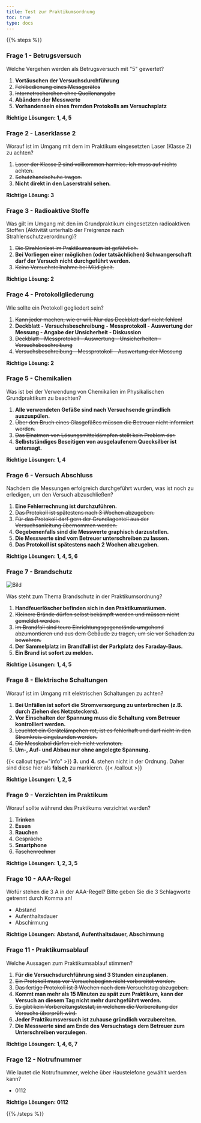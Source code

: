 ```yaml
---
title: Test zur Praktikumsordnung
toc: true
type: docs
---
```


{{% steps %}}

### Frage 1 - Betrugsversuch

Welche Vergehen werden als Betrugsversuch mit "5" gewertet?

1. **Vortäuschen der Versuchsdurchführung**
2. ~~Fehlbedienung eines Messgerätes~~
3. ~~Internetrecherchen ohne Quellenangabe~~
4. **Abändern der Messwerte**
5. **Vorhandensein eines fremden Protokolls am Versuchsplatz**

**Richtige Lösungen: 1, 4, 5**

### Frage 2 - Laserklasse 2

Worauf ist im Umgang mit dem im Praktikum eingesetzten Laser (Klasse 2) zu achten?

1. ~~Laser der Klasse 2 sind vollkommen harmlos. Ich muss auf nichts achten.~~
2. ~~Schutzhandschuhe tragen.~~
3. **Nicht direkt in den Laserstrahl sehen.**

**Richtige Lösung: 3**

### Frage 3 - Radioaktive Stoffe

Was gilt im Umgang mit den im Grundpraktikum eingesetzten radioaktiven Stoffen (Aktivität unterhalb der Freigrenze nach Strahlenschutzverordnung)?

1. ~~Die Strahlenlast im Praktikumsraum ist gefährlich.~~
2. **Bei Vorliegen einer möglichen (oder tatsächlichen) Schwangerschaft darf der Versuch nicht durchgeführt werden.**
3. ~~Keine Versuchsteilnahme bei Müdigkeit.~~

**Richtige Lösung: 2**

### Frage 4 - Protokollgliederung

Wie sollte ein Protokoll gegliedert sein?

1. ~~Kann jeder machen, wie er will. Nur das Deckblatt darf nicht fehlen!~~
2. **Deckblatt - Versuchsbeschreibung - Messprotokoll - Auswertung der Messung - Angabe der Unsicherheit - Diskussion**
3. ~~Deckblatt - Messprotokoll - Auswertung - Unsicherheiten - Versuchsbeschreibung~~
4. ~~Versuchsbeschreibung - Messprotokoll - Auswertung der Messung~~

**Richtige Lösung: 2**

### Frage 5 - Chemikalien

Was ist bei der Verwendung von Chemikalien im Physikalischen Grundpraktikum zu beachten?

1. **Alle verwendeten Gefäße sind nach Versuchsende gründlich auszuspülen.**
2. ~~Über den Bruch eines Glasgefäßes müssen die Betreuer nicht informiert werden.~~
3. ~~Das Einatmen von Lösungsmitteldämpfen stellt kein Problem dar.~~
4. **Selbstständiges Beseitigen von ausgelaufenem Quecksilber ist untersagt.**

**Richtige Lösungen: 1, 4**

### Frage 6 - Versuch Abschluss

Nachdem die Messungen erfolgreich durchgeführt wurden, was ist noch zu erledigen, um den Versuch abzuschließen?

1. **Eine Fehlerrechnung ist durchzuführen.**
2. ~~Das Protokoll ist spätestens nach 3 Wochen abzugeben.~~
3. ~~Für das Protokoll darf gern der Grundlagenteil aus der Versuchsanleitung übernommen werden.~~
4. **Gegebenenfalls sind die Messwerte graphisch darzustellen.**
5. **Die Messwerte sind vom Betreuer unterschreiben zu lassen.**
6. **Das Protokoll ist spätestens nach 2 Wochen abzugeben.**

**Richtige Lösungen: 1, 4, 5, 6**

### Frage 7 - Brandschutz

![Bild](/physik_praktikum_1/7.png)

Was steht zum Thema Brandschutz in der Praktikumsordnung?

1. **Handfeuerlöscher befinden sich in den Praktikumsräumen.**
2. ~~Kleinere Brände dürfen selbst bekämpft werden und müssen nicht gemeldet werden.~~
3. ~~Im Brandfall sind teure Einrichtungsgegenstände umgehend abzumontieren und aus dem Gebäude zu tragen, um sie vor Schaden zu bewahren.~~
4. **Der Sammelplatz im Brandfall ist der Parkplatz des Faraday-Baus.**
5. **Ein Brand ist sofort zu melden.**

**Richtige Lösungen: 1, 4, 5**

### Frage 8 - Elektrische Schaltungen

Worauf ist im Umgang mit elektrischen Schaltungen zu achten?

1. **Bei Unfällen ist sofort die Stromversorgung zu unterbrechen (z.B. durch Ziehen des Netzsteckers).**
2. **Vor Einschalten der Spannung muss die Schaltung vom Betreuer kontrolliert werden.**
3. ~~Leuchtet ein Gerätelämpchen rot, ist es fehlerhaft und darf nicht in den Stromkreis eingebunden werden.~~
4. ~~Die Messkabel dürfen sich nicht verknoten.~~
5. **Um-, Auf- und Abbau nur ohne angelegte Spannung.**

{{< callout type="info" >}}
**3.** und **4.** stehen nicht in der Ordnung. Daher sind diese hier als **falsch** zu markieren.
{{< /callout >}}

**Richtige Lösungen: 1, 2, 5**

### Frage 9 - Verzichten im Praktikum

Worauf sollte während des Praktikums verzichtet werden?

1. **Trinken**
2. **Essen**
3. **Rauchen**
4. ~~Gespräche~~
5. **Smartphone**
6. ~~Taschenrechner~~

**Richtige Lösungen: 1, 2, 3, 5**

### Frage 10 - AAA-Regel

Wofür stehen die 3 A in der AAA-Regel? Bitte geben Sie die 3 Schlagworte getrennt durch Komma an!

- Abstand
- Aufenthaltsdauer
- Abschirmung

**Richtige Lösungen: Abstand, Aufenthaltsdauer, Abschirmung**

### Frage 11 - Praktikumsablauf

Welche Aussagen zum Praktikumsablauf stimmen?

1. **Für die Versuchsdurchführung sind 3 Stunden einzuplanen.**
2. ~~Ein Protokoll muss vor Versuchsbeginn nicht vorbereitet werden.~~
3. ~~Das fertige Protokoll ist 3 Wochen nach dem Versuchstag abzugeben.~~
4. **Kommt man mehr als 15 Minuten zu spät zum Praktikum, kann der Versuch an diesem Tag nicht mehr durchgeführt werden.**
5. ~~Es gibt kein Vorbereitungstestat, in welchem die Vorbereitung der Versuchs überprüft wird.~~
6. **Jeder Praktikumsversuch ist zuhause gründlich vorzubereiten.**
7. **Die Messwerte sind am Ende des Versuchstags dem Betreuer zum Unterschreiben vorzulegen.**

**Richtige Lösungen: 1, 4, 6, 7**

### Frage 12 - Notrufnummer

Wie lautet die Notrufnummer, welche über Haustelefone gewählt werden kann?

- 0112

**Richtige Lösungen: 0112**

{{% /steps %}}
